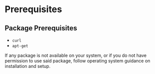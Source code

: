 # Prerequisites

## Package Prerequisites

- `curl`
- `apt-get`

If any package is not available on your system, or if you do not have permission to use said package, follow operating
system guidance on installation and setup.
